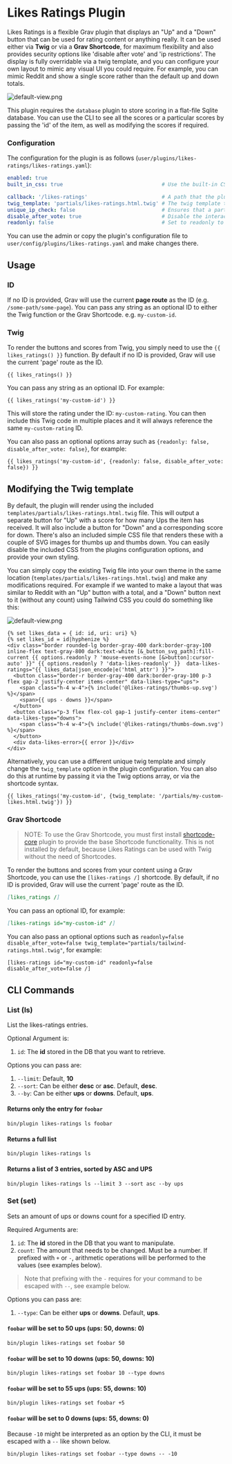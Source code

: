 # Likes Ratings Plugin

Likes Ratings is a flexible Grav plugin that displays an "Up" and a "Down" button that can be used for rating content or anything really.  It can be used either via **Twig** or via a **Grav Shortcode**, for maximum flexibility and also provides security options like 'disable after vote' and 'ip restrictions'. The display is fully overridable via a twig template, and you can configure your own layout to mimic any visual UI you could require.  For example, you can mimic Reddit and show a single score rather than the default up and down totals.

![default-view.png](assets/default-view.png)

This plugin requires the `database` plugin to store scoring in a flat-file Sqlite database. You can use the CLI to see all the scores or a particular scores by passing the 'id' of the item, as well as modifying the scores if required.  

### Configuration

The configuration for the plugin is as follows (`user/plugins/likes-ratings/likes-ratings.yaml`):

```yaml
enabled: true
built_in_css: true                                # Use the built-in CSS of the plugin.

callback: '/likes-ratings'                        # A path that the plugin will look for when processing Ajax calls
twig_template: 'partials/likes-ratings.html.twig' # The twig template to use for rendering the plugin
unique_ip_check: false                            # Ensures that a particular IP can only vote once
disable_after_vote: true                          # Disable the interaction after the user has voted
readonly: false                                   # Set to readonly to disable all interaction
```

You can use the admin or copy the plugin's configuration file to `user/config/plugins/likes-ratings.yaml` and make changes there.

## Usage

### ID

If no ID is provided, Grav will use the current **page route** as the ID (e.g. `/some-path/some-page`).  You can pass any string as an optional ID to either the Twig function or the Grav Shortcode.  e.g. `my-custom-id`.

### Twig

To render the buttons and scores from Twig, you simply need to use the `{{ likes_ratings() }}` function. By default if no ID is provided, Grav will use the current 'page' route as the ID.  

```twig
{{ likes_ratings() }}
```

You can pass any string as an optional ID. For example:

```twig
{{ likes_ratings('my-custom-id') }}
```

This will store the rating under the ID: `my-custom-rating`.  You can then include this Twig code in multiple places and it will always reference the same `my-custom-rating` ID.

You can also pass an optional options array such as `{readonly: false, disable_after_vote: false}`, for example:

```twig
{{ likes_ratings('my-custom-id', {readonly: false, disable_after_vote: false}) }}
```

## Modifying the Twig template 

By default, the plugin will render using the included `templates/partials/likes-ratings.html.twig` file.  This will output a separate button for "Up" with a score for how many Ups the item has received.  It will also include a button for "Down" and a corresponding score for down.  There's also an included simple CSS file that renders these with a couple of SVG images for thumbs up and thumbs down.  You can easily disable the included CSS from the plugins configuration options, and provide your own styling. 

You can simply copy the existing Twig file into your own theme in the same location (`templates/partials/likes-ratings.html.twig`) and make any modifications required.  For example if we wanted to make a layout that was similar to Reddit with an "Up" button with a total, and a "Down" button next to it (without any count) using Tailwind CSS you could do something like this:

![default-view.png](assets/tailwind-view.png)

```twig
{% set likes_data = { id: id, uri: uri} %}
{% set likes_id = id|hyphenize %}
<div class="border rounded-lg border-gray-400 dark:border-gray-100 inline-flex text-gray-800 dark:text-white [&_button_svg_path]:fill-current {{ options.readonly ? 'mouse-events-none [&>button]:cursor-auto' }}" {{ options.readonly ? 'data-likes-readonly' }}  data-likes-ratings="{{ likes_data|json_encode|e('html_attr') }}">
  <button class="border-r border-gray-400 dark:border-gray-100 p-3 flex gap-2 justify-center items-center" data-likes-type="ups">
    <span class="h-4 w-4">{% include('@likes-ratings/thumbs-up.svg') %}</span>
    <span>{{ ups - downs }}</span>
  </button>
  <button class="p-3 flex flex-col gap-1 justify-center items-center" data-likes-type="downs">
    <span class="h-4 w-4">{% include('@likes-ratings/thumbs-down.svg') %}</span>
  </button>
  <div data-likes-error>{{ error }}</div>
</div>
```

Alternatively, you can use a different unique twig template and simply change the `twig_template` option in the plugin configuration.  You can also do this at runtime by passing it via the Twig options array, or via the shortcode syntax.

```twig
{{ likes_ratings('my-custom-id', {twig_template: '/partials/my-custom-likes.html.twig'}) }}
```

### Grav Shortcode

> NOTE: To use the Grav Shortcode, you must first install [shortcode-core](https://github.com/getgrav/grav-plugin-shortcode-core) plugin to provide the base Shortcode functionality. This is not installed by default, because Likes Ratings can be used with Twig without the need of Shortcodes.

To render the buttons and scores from your content using a Grav Shortcode, you can use the `[likes-ratings /]` shortcode.  By default, if no ID is provided, Grav will use the current 'page' route as the ID.  

```markdown
[likes_ratings /]
```


You can pass an optional ID, for example:

```markdown
[likes-ratings id="my-custom-id" /]
```

You can also pass an optional options such as `readonly=false disable_after_vote=false twig_template="partials/tailwind-ratings.html.twig"`, for example:

```twig
[likes-ratings id="my-custom-id" readonly=false disable_after_vote=false /]
```



## CLI Commands

### List (ls)
List the likes-ratings entries. 

Optional Argument is:
1. `id`: The **id** stored in the DB that you want to retrieve.

Options you can pass are:
1. `--limit`: Default, **10** 
2. `--sort`: Can be either **desc** or **asc**. Default, **desc**.
3. `--by`: Can be either **ups** or **downs**. Default, **ups**.

#### Returns only the entry for `foobar`
```
bin/plugin likes-ratings ls foobar
```

#### Returns a full list
```
bin/plugin likes-ratings ls
```

#### Returns a list of 3 entries, sorted by ASC and UPS
```
bin/plugin likes-ratings ls --limit 3 --sort asc --by ups
```

### Set (set)
Sets an amount of ups or downs count for a specified ID entry. 

Required Arguments are:
1. `id`: The **id** stored in the DB that you want to manipulate.
2. `count`: The amount that needs to be changed. Must be a number. If prefixed with `+` or `-`, arithmetic operations will be performed to the values (see examples below).

> Note that prefixing with the `-` requires for your command to be escaped with `--`, see example below.

Options you can pass are:
1. `--type`: Can be either **ups** or **downs**. Default, **ups**.

#### `foobar` will be set to 50 ups (ups: 50, downs: 0)
```
bin/plugin likes-ratings set foobar 50
```

#### `foobar` will be set to 10 downs (ups: 50, downs: 10)
```
bin/plugin likes-ratings set foobar 10 --type downs
```

#### `foobar` will be set to 55 ups (ups: 55, downs: 10)
```
bin/plugin likes-ratings set foobar +5
```

#### `foobar` will be set to 0 downs (ups: 55, downs: 0)

Because `-10` might be interpreted as an option by the CLI, it must be escaped with a `--` like shown below. 
```
bin/plugin likes-ratings set foobar --type downs -- -10
```
